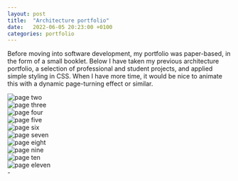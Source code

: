 ```yaml
---
layout: post
title:  "Architecture portfolio"
date:   2022-06-05 20:23:00 +0100
categories: portfolio
---
```


Before moving into software development, my portfolio was paper-based, in the form of a small booklet. Below I have taken my previous architecture portfolio, a selection of professional and student projects, and applied simple styling in CSS. When I have more time, it would be nice to animate this with a dynamic page-turning effect or similar.

<body>

  <div class="card pink">
    <img src="../../../../public/pages/02.png" alt="page two" />
  </div>

  <div class="card pink">
    <img src="../../../../public/pages/03.png" alt="page three" />
  </div>

  <div class="card pink">
    <img src="../../../../public/pages/04.png" alt="page four" />
  </div>

  <div class="card pink">
    <img src="../../../../public/pages/05.png" alt="page five" />
  </div>

  <div class="card pink">
    <img src="../../../../public/pages/06.png" alt="page six" />
  </div>

  <div class="card pink">
    <img src="../../../../public/pages/07.png" alt="page seven" />
  </div>

  <div class="card pink">
    <img src="../../../../public/pages/08.png" alt="page eight" />
  </div>

  <div class="card pink">
    <img src="../../../../public/pages/09.png" alt="page nine" />
  </div>

  <div class="card pink">
    <img src="../../../../public/pages/10.png" alt="page ten" />
  </div>

  <div class="card pink">
    <img src="../../../../public/pages/11.png" alt="page eleven" />
  </div>

</body>-
